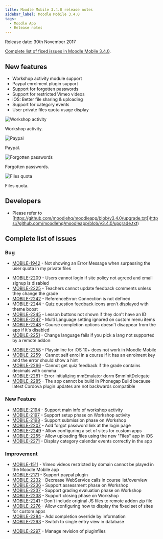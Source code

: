 ```yaml
---
title: Moodle Mobile 3.4.0 release notes
sidebar_label: Moodle Mobile 3.4.0
tags:
  - Moodle App
  - Release notes
---
```


Release date: 30th November 2017

[Complete list of fixed issues in Moodle Mobile 3.4.0](https://tracker.moodle.org/jira/secure/ReleaseNote.jspa?projectId=10070&version=15857).

## New features

- Workshop activity module support
- Paypal enrolment plugin support
- Support for forgotten passwords
- Support for restricted Vimeo videos
- iOS: Better file sharing & uploading
- Support for category events
- User private files quota usage display

<div class="row">
<div class="col" style={{maxWidth: 300}}>

![Workshop activity](./_files/mm34001.png)
<figcaption>Workshop activity.</figcaption>
</div>
<div class="col" style={{maxWidth: 300}}>

![Paypal](./_files/mm34002.png)
<figcaption>Paypal.</figcaption>
</div>
</div><div class="row">
<div class="col" style={{maxWidth: 300}}>

![Forgotten passwords](./_files/mm34003.png)
<figcaption>Forgotten passwords.</figcaption>
</div>
<div class="col" style={{maxWidth: 300}}>

![Files quota](./_files/mm34004.png)
<figcaption>Files quota.</figcaption>
</div>
</div>

## Developers

- Please refer to [https://github.com/moodlehq/moodleapp/blob/v3.4.0/upgrade.txt])https://github.com/moodlehq/moodleapp/blob/v3.4.0/upgrade.txt)

## Complete list of issues

### Bug

- [MOBILE-1942](https://tracker.moodle.org/browse/MOBILE-1942) - Not showing an Error Message when surpassing the user quota in my private files
<!-- cspell:disable-next-line -->
- [MOBILE-2209](https://tracker.moodle.org/browse/MOBILE-2209) - Users cannot login if site policy not agreed and email signup is disabled
- [MOBILE-2225](https://tracker.moodle.org/browse/MOBILE-2225) - Teachers cannot update feedback comments unless they change the grade
- [MOBILE-2242](https://tracker.moodle.org/browse/MOBILE-2242) - ReferenceError: Connection is not defined
- [MOBILE-2244](https://tracker.moodle.org/browse/MOBILE-2244) - Quiz question feedback icons aren't displayed with theme boost
- [MOBILE-2245](https://tracker.moodle.org/browse/MOBILE-2245) - Lesson buttons not shown if they don't have an ID
- [MOBILE-2247](https://tracker.moodle.org/browse/MOBILE-2247) - Multi Language setting ignored on custom menu items
- [MOBILE-2248](https://tracker.moodle.org/browse/MOBILE-2248) - Course completion options doesn't disappear from the app if it's disabled
- [MOBILE-2251](https://tracker.moodle.org/browse/MOBILE-2251) - Change language fails if you pick a lang not supported by a remote addon
<!-- cspell:disable-next-line -->
- [MOBILE-2258](https://tracker.moodle.org/browse/MOBILE-2258) - Playsinline for iOS 10+ does not work in Moodle Mobile
- [MOBILE-2259](https://tracker.moodle.org/browse/MOBILE-2259) - Cannot self enrol in a course if it has an enrolment key and the error should show a hint
- [MOBILE-2266](https://tracker.moodle.org/browse/MOBILE-2266) - Cannot get quiz feedback if the grade contains decimals with comma
- [MOBILE-2281](https://tracker.moodle.org/browse/MOBILE-2281) - Error initializing mmEmulator dorm $mmInitDelegate
- [MOBILE-2285](https://tracker.moodle.org/browse/MOBILE-2285) - The app cannot be build in Phonegap Build because latest Cordova plugin updates are not backwards compatible

### New Feature

- [MOBILE-2194](https://tracker.moodle.org/browse/MOBILE-2194) - Support main info of workshop activity
- [MOBILE-2197](https://tracker.moodle.org/browse/MOBILE-2197) - Support setup phase on Workshop activity
- [MOBILE-2198](https://tracker.moodle.org/browse/MOBILE-2198) - Support submission phase on Workshop
- [MOBILE-2207](https://tracker.moodle.org/browse/MOBILE-2207) - Add forgot password link at the login page
- [MOBILE-2249](https://tracker.moodle.org/browse/MOBILE-2249) - Allow configuring a set of sites for custom apps
- [MOBILE-2255](https://tracker.moodle.org/browse/MOBILE-2255) - Allow uploading files using the new "Files" app in iOS
- [MOBILE-2271](https://tracker.moodle.org/browse/MOBILE-2271) - Display category calendar events correctly in the app

### Improvement

- [MOBILE-1511](https://tracker.moodle.org/browse/MOBILE-1511) - Vimeo videos restricted by domain cannot be played in the Moodle Mobile app
- [MOBILE-2171](https://tracker.moodle.org/browse/MOBILE-2171) - Support paypal plugin
- [MOBILE-2232](https://tracker.moodle.org/browse/MOBILE-2232) - Decrease WebService calls in course list/overview
- [MOBILE-2236](https://tracker.moodle.org/browse/MOBILE-2236) - Support assessment phase on Workshop
- [MOBILE-2237](https://tracker.moodle.org/browse/MOBILE-2237) - Support grading evaluation phase on Workshop
- [MOBILE-2238](https://tracker.moodle.org/browse/MOBILE-2238) - Support closing phase on Workshop
- [MOBILE-2241](https://tracker.moodle.org/browse/MOBILE-2241) - Don't include original JS files to remote addon zip file
- [MOBILE-2276](https://tracker.moodle.org/browse/MOBILE-2276) - Allow configuring how to display the fixed set of sites for custom apps
- [MOBILE-2284](https://tracker.moodle.org/browse/MOBILE-2284) - Add completion override by information
- [MOBILE-2293](https://tracker.moodle.org/browse/MOBILE-2293) - Switch to single entry view in database
<!-- cspell:disable-next-line -->
- [MOBILE-2297](https://tracker.moodle.org/browse/MOBILE-2297) - Manage revision of pluginfiles
